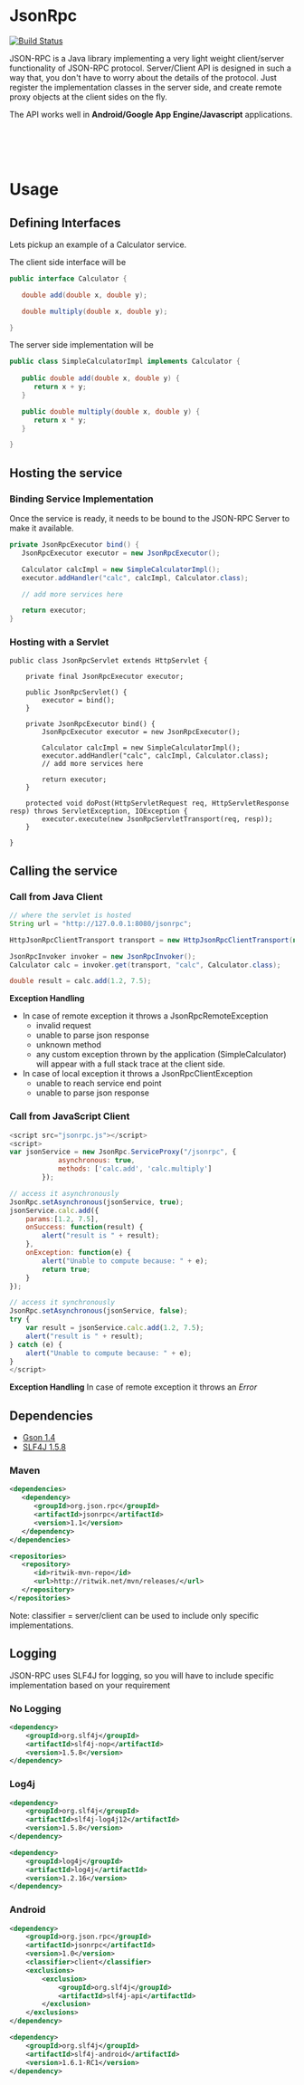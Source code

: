 # JsonRpc

[![Build Status](https://travis-ci.org/algobardo/jsonrpc.png?branch=master)](https://travis-ci.org/algobardo/jsonrpc)

JSON-RPC is a Java library implementing a very light weight client/server functionality of JSON-RPC protocol.
Server/Client API is designed in such a way that, you don't have to worry about the details of the protocol.
Just register the implementation classes in the server side, and create remote proxy objects at the client sides on the fly.

The API works well in **Android/Google App Engine/Javascript** applications.
<br /><br /><br /><br /><br />

# Usage

## Defining Interfaces

Lets pickup an example of a Calculator service. 

The client side interface will be
```java
public interface Calculator {

   double add(double x, double y);

   double multiply(double x, double y);

}
```

The server side implementation will be
```java
public class SimpleCalculatorImpl implements Calculator {
   
   public double add(double x, double y) {
      return x + y;
   }

   public double multiply(double x, double y) {
      return x * y;
   }

}
```

## Hosting the service

### Binding Service Implementation

Once the service is ready, it needs to be bound to the JSON-RPC Server to make it available.
```java
private JsonRpcExecutor bind() {
   JsonRpcExecutor executor = new JsonRpcExecutor();

   Calculator calcImpl = new SimpleCalculatorImpl();
   executor.addHandler("calc", calcImpl, Calculator.class); 

   // add more services here

   return executor;
}
```

### Hosting with a Servlet
```
public class JsonRpcServlet extends HttpServlet {

    private final JsonRpcExecutor executor;

    public JsonRpcServlet() {
        executor = bind();
    }

    private JsonRpcExecutor bind() {
        JsonRpcExecutor executor = new JsonRpcExecutor();

        Calculator calcImpl = new SimpleCalculatorImpl();
        executor.addHandler("calc", calcImpl, Calculator.class);
        // add more services here

        return executor;
    }

    protected void doPost(HttpServletRequest req, HttpServletResponse resp) throws ServletException, IOException {
        executor.execute(new JsonRpcServletTransport(req, resp));
    }

}
```

## Calling the service

### Call from Java Client

```java
// where the servlet is hosted
String url = "http://127.0.0.1:8080/jsonrpc"; 

HttpJsonRpcClientTransport transport = new HttpJsonRpcClientTransport(new URL(url));

JsonRpcInvoker invoker = new JsonRpcInvoker();
Calculator calc = invoker.get(transport, "calc", Calculator.class);

double result = calc.add(1.2, 7.5);
```

**Exception Handling**
* In case of remote exception it throws a JsonRpcRemoteException
  * invalid request
  * unable to parse json response
  * unknown method
  * any custom exception thrown by the application (SimpleCalculator) will appear with a full stack trace at the client side.
* In case of local exception it throws a JsonRpcClientException
  * unable to reach service end point
  * unable to parse json response

### Call from JavaScript Client

```javascript
<script src="jsonrpc.js"></script>
<script>
var jsonService = new JsonRpc.ServiceProxy("/jsonrpc", {
            asynchronous: true,
            methods: ['calc.add', 'calc.multiply']
        });

// access it asynchronously
JsonRpc.setAsynchronous(jsonService, true);
jsonService.calc.add({
    params:[1.2, 7.5],
    onSuccess: function(result) {
        alert("result is " + result);
    },
    onException: function(e) {
        alert("Unable to compute because: " + e);
        return true;
    }
});

// access it synchronously
JsonRpc.setAsynchronous(jsonService, false);
try {
    var result = jsonService.calc.add(1.2, 7.5);
    alert("result is " + result);
} catch (e) {
    alert("Unable to compute because: " + e);
}
</script>
```

**Exception Handling**
In case of remote exception it throws an _Error_

## Dependencies
* [Gson 1.4](http://code.google.com/p/google-gson/)
* [SLF4J 1.5.8](http://www.slf4j.org/)

### Maven
```xml
<dependencies>
   <dependency>
      <groupId>org.json.rpc</groupId>
      <artifactId>jsonrpc</artifactId>
      <version>1.1</version>
   </dependency>
</dependencies>

<repositories>
   <repository>
      <id>ritwik-mvn-repo</id>
      <url>http://ritwik.net/mvn/releases/</url>
   </repository>
</repositories>
```
Note: classifier = server/client can be used to include only specific implementations.

## Logging
JSON-RPC uses SLF4J for logging, so you will have to include specific implementation based on your requirement

### No Logging
```xml
<dependency>
    <groupId>org.slf4j</groupId>
    <artifactId>slf4j-nop</artifactId>
    <version>1.5.8</version>
</dependency>
```

### Log4j
```xml
<dependency>
    <groupId>org.slf4j</groupId>
    <artifactId>slf4j-log4j12</artifactId>
    <version>1.5.8</version>
</dependency>

<dependency>
    <groupId>log4j</groupId>
    <artifactId>log4j</artifactId>
    <version>1.2.16</version>
</dependency>
```

### Android
```xml
<dependency>
    <groupId>org.json.rpc</groupId>
    <artifactId>jsonrpc</artifactId>
    <version>1.0</version>
    <classifier>client</classifier>
    <exclusions>
        <exclusion>
            <groupId>org.slf4j</groupId>
            <artifactId>slf4j-api</artifactId>
        </exclusion>
    </exclusions>
</dependency>

<dependency>
    <groupId>org.slf4j</groupId>
    <artifactId>slf4j-android</artifactId>
    <version>1.6.1-RC1</version>
</dependency>
```
